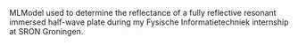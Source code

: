 MLModel used to determine the reflectance of a fully reflective resonant immersed half-wave plate during my Fysische Informatietechniek internship at SRON Groningen.

